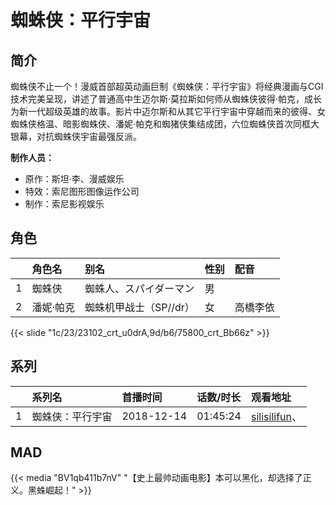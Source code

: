 # 蜘蛛侠：平行宇宙


## 简介

蜘蛛侠不止一个！漫威首部超英动画巨制《蜘蛛侠：平行宇宙》将经典漫画与CGI技术完美呈现，讲述了普通高中生迈尔斯·莫拉斯如何师从蜘蛛侠彼得·帕克，成长为新一代超级英雄的故事。影片中迈尔斯和从其它平行宇宙中穿越而来的彼得、女蜘蛛侠格温、暗影蜘蛛侠、潘妮·帕克和蜘猪侠集结成团，六位蜘蛛侠首次同框大银幕，对抗蜘蛛侠宇宙最强反派。

**制作人员：**
- 原作：斯坦·李、漫威娱乐
- 特效：索尼图形图像运作公司
- 制作：索尼影视娱乐

## 角色

|     |   角色名   |   别名  | 性别 |  配音  |
|:--- |:------  |:----      |:---  |:--   |
| 1 | 蜘蛛侠 | 蜘蛛人、スパイダーマン | 男 |  |
| 2 | 潘妮·帕克 | 蜘蛛机甲战士（SP//dr） | 女 | 高橋李依 |

{{< slide "1c/23/23102_crt_u0drA,9d/b6/75800_crt_Bb66z" >}}

## 系列

|     |   系列名   |   首播时间  | 话数/时长  | 观看地址 |
|:---  |:------    |:----      |:---       |:---  |
| 1 | 蜘蛛侠：平行宇宙 | 2018-12-14 | 01:45:24 | [silisilifun](https://www.silisilifun.com/vodsearch/?wd=蜘蛛侠：平行宇宙)、  |


## MAD

{{< media  "BV1qb411b7nV" 
"【史上最帅动画电影】本可以黑化，却选择了正义。黑蛛崛起！"  >}}
        
